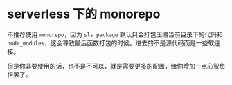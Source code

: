 # serverless 下的 monorepo

不推荐使用 `monorepo`，因为 `sls package` 默认只会打包压缩当前目录下的代码和 `node_modules`，这会导致最后函数打包的时候，进去的不是源代码而是一些软连接。

但是你非要使用的话，也不是不可以，就是需要更多的配置，给你增加一点心智负担罢了。
